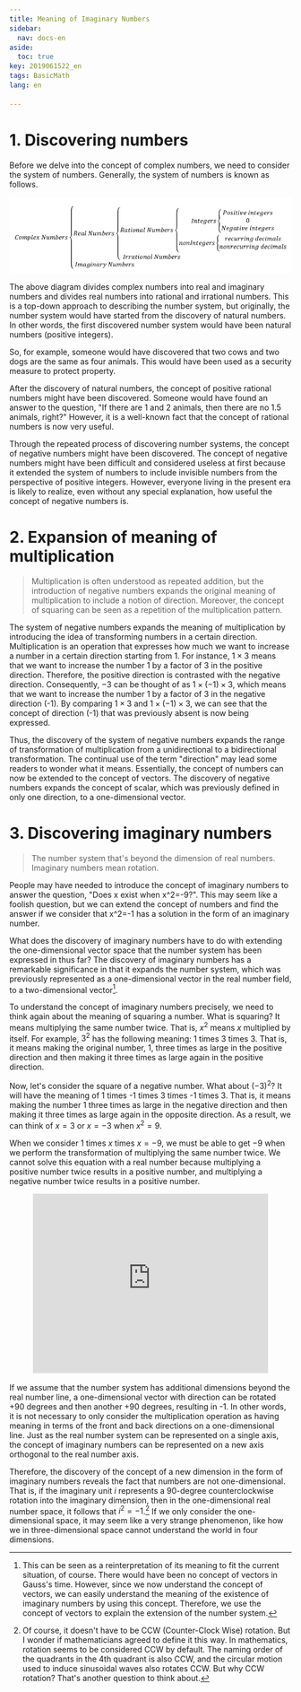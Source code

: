 ```yaml
---
title: Meaning of Imaginary Numbers
sidebar:
  nav: docs-en
aside:
  toc: true
key: 2019061522_en
tags: BasicMath
lang: en

---
```


# 1. Discovering numbers

Before we delve into the concept of complex numbers, we need to consider the system of numbers. Generally, the system of numbers is known as follows.

<p align = "center">
  <img src = "https://raw.githubusercontent.com/angeloyeo/angeloyeo.github.io/master/pics/imaginary_number_en/pic1.png">
</p>

The above diagram divides complex numbers into real and imaginary numbers and divides real numbers into rational and irrational numbers. This is a top-down approach to describing the number system, but originally, the number system would have started from the discovery of natural numbers. In other words, the first discovered number system would have been natural numbers (positive integers).

So, for example, someone would have discovered that two cows and two dogs are the same as four animals. This would have been used as a security measure to protect property.

After the discovery of natural numbers, the concept of positive rational numbers might have been discovered. Someone would have found an answer to the question, "If there are 1 and 2 animals, then there are no 1.5 animals, right?" However, it is a well-known fact that the concept of rational numbers is now very useful.

Through the repeated process of discovering number systems, the concept of negative numbers might have been discovered. The concept of negative numbers might have been difficult and considered useless at first because it extended the system of numbers to include invisible numbers from the perspective of positive integers. However, everyone living in the present era is likely to realize, even without any special explanation, how useful the concept of negative numbers is.

# 2. Expansion of meaning of multiplication

> Multiplication is often understood as repeated addition, but the introduction of negative numbers expands the original meaning of multiplication to include a notion of direction. Moreover, the concept of squaring can be seen as a repetition of the multiplication pattern.

The system of negative numbers expands the meaning of multiplication by introducing the idea of transforming numbers in a certain direction. Multiplication is an operation that expresses how much we want to increase a number in a certain direction starting from 1. For instance, $1\times3$ means that we want to increase the number 1 by a factor of 3 in the positive direction. Therefore, the positive direction is contrasted with the negative direction. Consequently, $-3$ can be thought of as $1\times (-1) \times 3$, which means that we want to increase the number 1 by a factor of 3 in the negative direction (-1). By comparing $1\times 3$ and $1\times (-1)\times 3$, we can see that the concept of direction (-1) that was previously absent is now being expressed.

Thus, the discovery of the system of negative numbers expands the range of transformation of multiplication from a unidirectional to a bidirectional transformation. The continual use of the term "direction" may lead some readers to wonder what it means. Essentially, the concept of numbers can now be extended to the concept of vectors. The discovery of negative numbers expands the concept of scalar, which was previously defined in only one direction, to a one-dimensional vector.

# 3. Discovering imaginary numbers
> The number system that's beyond the dimension of real numbers. Imaginary numbers mean rotation.

People may have needed to introduce the concept of imaginary numbers to answer the question, "Does x exist when x^2=-9?". This may seem like a foolish question, but we can extend the concept of numbers and find the answer if we consider that x^2=-1 has a solution in the form of an imaginary number.

What does the discovery of imaginary numbers have to do with extending the one-dimensional vector space that the number system has been expressed in thus far? The discovery of imaginary numbers has a remarkable significance in that it expands the number system, which was previously represented as a one-dimensional vector in the real number field, to a two-dimensional vector[^myfootnote].

To understand the concept of imaginary numbers precisely, we need to think again about the meaning of squaring a number. What is squaring? It means multiplying the same number twice. That is, $x^2$ means $x$ multiplied by itself. For example, $3^2$ has the following meaning: $1$ times $3$ times $3$. That is, it means making the original number, $1$, three times as large in the positive direction and then making it three times as large again in the positive direction.

Now, let's consider the square of a negative number. What about $(-3)^2$? It will have the meaning of 1 times -1 times 3 times -1 times 3. That is, it means making the number 1 three times as large in the negative direction and then making it three times as large again in the opposite direction. As a result, we can think of $x=3$ or $x=-3$ when $x^2=9$.

When we consider $1$ times $x$ times $x = -9$, we must be able to get $-9$ when we perform the transformation of multiplying the same number twice. We cannot solve this equation with a real number because multiplying a positive number twice results in a positive number, and multiplying a negative number twice results in a positive number.


<p align="center"><iframe  src="https://angeloyeo.github.io/p5/imaginary_number_1_to_minus_1/" width="420" height = "320" frameborder="0"></iframe></p>

If we assume that the number system has additional dimensions beyond the real number line, a one-dimensional vector with direction can be rotated +90 degrees and then another +90 degrees, resulting in -1. In other words, it is not necessary to only consider the multiplication operation as having meaning in terms of the front and back directions on a one-dimensional line. Just as the real number system can be represented on a single axis, the concept of imaginary numbers can be represented on a new axis orthogonal to the real number axis.

Therefore, the discovery of the concept of a new dimension in the form of imaginary numbers reveals the fact that numbers are not one-dimensional. That is, if the imaginary unit $i$ represents a 90-degree counterclockwise rotation into the imaginary dimension, then in the one-dimensional real number space, it follows that $i^2=-1$.[^2] If we only consider the one-dimensional space, it may seem like a very strange phenomenon, like how we in three-dimensional space cannot understand the world in four dimensions.


[^myfootnote]: This can be seen as a reinterpretation of its meaning to fit the current situation, of course. There would have been no concept of vectors in Gauss's time. However, since we now understand the concept of vectors, we can easily understand the meaning of the existence of imaginary numbers by using this concept. Therefore, we use the concept of vectors to explain the extension of the number system.

[^2]: Of course, it doesn't have to be CCW (Counter-Clock Wise) rotation. But I wonder if mathematicians agreed to define it this way. In mathematics, rotation seems to be considered CCW by default. The naming order of the quadrants in the 4th quadrant is also CCW, and the circular motion used to induce sinusoidal waves also rotates CCW. But why CCW rotation? That's another question to think about.